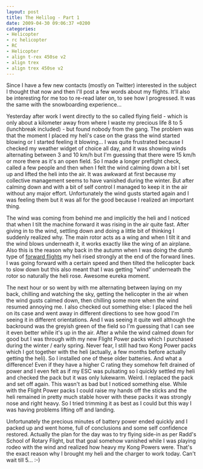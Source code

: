 ```yaml
---
layout: post
title: The Helilog - Part 1
date: 2009-04-30 09:06:37 +0200
categories:
- Helicopter
- rc helicopter
- RC
- Helicopter
- align t-rex 450se v2
- align trex
- align trex 450se v2
---
```

Since I have a few new contacts (mostly on Twitter) interested in the subject I thought that now and then I'll post a few words about my flights. It'll also be interesting for me too to re-read later on, to see how I progressed. It was the same with the snowboarding experience...

Yesterday after work I went directly to the so called flying field - which is only about a kilometer away from where I waste my precious life 8 to 5 (lunchbreak included) - but found nobody from the gang. The problem was that the moment I placed my heli's case on the grass the wind started blowing or I started feeling it blowing... I was quite frustrated because I checked my weather widget of choice all day, and it was showing winds alternating between 3 and 10 km/h but I'm guessing that there were 15 km/h or more there as it's an open field. So I made a longer preflight check, called a few people and then when I felt the wind calming down a bit I set up and lifted the heli into the air. It was awkward at first because my collective management seems to have vanished during the winter. But after calming down and with a bit of self control I managed to keep it in the air without any major effort. Unfortunately the wind gusts started again and I was feeling them but it was all for the good because I realized an important thing.

The wind was coming from behind me and implicitly the heli and I noticed that when I tilt the machine forward it was rising in the air quite fast. After giving in to the wind, settling down and doing a little bit of thinking I suddenly realized why. The main rotor acts as a wing and when I tilt it and the wind blows underneath it, it works exactly like the wing of an airplane. Also this is the reason why back in the autumn when I was doing the dumb type of <a href="http://www.rusiczki.net/2008/09/29/good-times/">forward flights</a> my heli rised strongly at the end of the forward lines. I was going forward with a certain speed and then tilted the helicopter back to slow down but this also meant that I was getting "wind" underneath the rotor so naturally the heli rose. Awesome eureka moment.

The next hour or so went by with me alternating between laying on my back, chilling and watching the sky, getting the helicopter in the air when the wind gusts calmed down, then chilling some more when the wind resumed annoying me. I also checked out something else: I placed the heli on its case and went away in different directions to see how good I'm seeing it in different orientations. And I was seeing it quite well although the backround was the greyish green of the field so I'm guessing that I can see it even better while it's up in the air. After a while the wind calmed down for good but I was through with my new Flight Power packs which I purchased during the winter / early spring. Never fear, I still had two Kong Power packs which I got together with the heli (actually, a few months before actually getting the heli). So I installed one of these older batteries. And what a difference! Even if they have a higher C rating they somehow felt drained of power and I even felt as if my ESC was pulsating so I quickly settled my heli and checked the pack but it was only lukewarm. Weird. I replaced the pack and set off again. This wasn't as bad but I noticed something else. While with the Flight Power packs I could raise my hands off the sticks and the heli remained in pretty much stable hover with these packs it was strongly nose and right heavy. So I tried trimming it as best as I could but this way I was having problems lifting off and landing.

Unfortunately the precious minutes of battery power ended quickly and I packed up and went home, full of conclusions and some self confidence restored. Actually the plan for the day was to try flying side-in as per Radd's School of Rotary Flight, but that goal somehow vanished while I was playing rodeo with the wind and realized how heavy my Kong Powers were. That's the exact reason why I brought my heli and the charger to work today. Can't wait till 5... :-)
